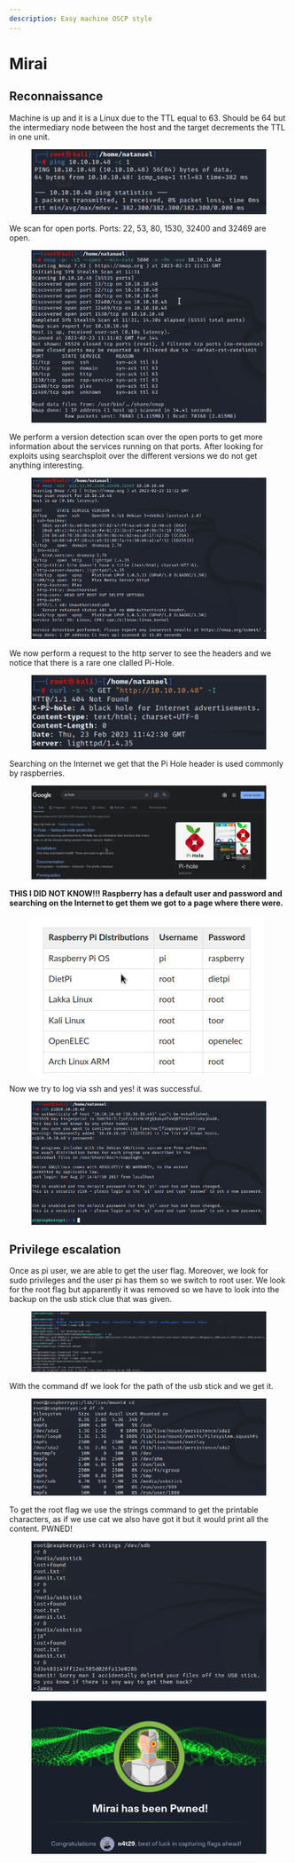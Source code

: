 ```yaml
---
description: Easy machine OSCP style
---
```


# Mirai

## Reconnaissance

Machine is up and it is a Linux due to the TTL equal to 63. Should be 64 but the intermediary node between the host and the target decrements the TTL in one unit.&#x20;

<figure><img src="../.gitbook/assets/Captura de pantalla 2023-02-23 a las 12.30.25.png" alt=""><figcaption></figcaption></figure>

We scan for open ports. Ports: 22, 53, 80, 1530, 32400 and 32469 are open.&#x20;

<figure><img src="../.gitbook/assets/Captura de pantalla 2023-02-23 a las 12.31.23.png" alt=""><figcaption></figcaption></figure>

We perform a version detection scan over the open ports to get more information about the services running on that ports. After looking for exploits using searchsploit over the different versions we do not get anything interesting.&#x20;

<figure><img src="../.gitbook/assets/Captura de pantalla 2023-02-23 a las 12.32.45.png" alt=""><figcaption></figcaption></figure>

We now perform a request to the http server to see the headers and we notice that there is a rare one clalled Pi-Hole.&#x20;

<figure><img src="../.gitbook/assets/Captura de pantalla 2023-02-23 a las 12.43.25.png" alt=""><figcaption></figcaption></figure>

Searching on the Internet we get that the Pi Hole header is used commonly by raspberries.&#x20;

<figure><img src="../.gitbook/assets/Captura de pantalla 2023-02-23 a las 12.44.11.png" alt=""><figcaption></figcaption></figure>

**THIS I DID NOT KNOW!!! Raspberry has a default user and password and searching on the Internet to get them we got to a page where there were.**

<figure><img src="../.gitbook/assets/Captura de pantalla 2023-02-23 a las 12.44.49.png" alt=""><figcaption></figcaption></figure>

Now we try to log via ssh and yes! it was successful.&#x20;

<figure><img src="../.gitbook/assets/Captura de pantalla 2023-02-23 a las 12.45.33.png" alt=""><figcaption></figcaption></figure>

## Privilege escalation

Once as pi user, we are able to get the user flag. Moreover, we look for sudo privileges and the user pi has them so we switch to root user.  We look for the root flag but apparently it was removed so we have to look into the backup on the usb stick clue that was given.&#x20;

<figure><img src="../.gitbook/assets/Captura de pantalla 2023-02-23 a las 12.49.07.png" alt=""><figcaption></figcaption></figure>

With the command df we look for the path of the usb stick and we get it.&#x20;

<figure><img src="../.gitbook/assets/Captura de pantalla 2023-02-23 a las 12.52.34.png" alt=""><figcaption></figcaption></figure>

To get the root flag we use the strings command to get the printable characters, as if we use cat we also have got it but it would print all the content. PWNED!

<figure><img src="../.gitbook/assets/Captura de pantalla 2023-02-23 a las 12.53.05.png" alt=""><figcaption></figcaption></figure>

<figure><img src="../.gitbook/assets/Captura de pantalla 2023-02-23 a las 12.52.06.png" alt=""><figcaption></figcaption></figure>
